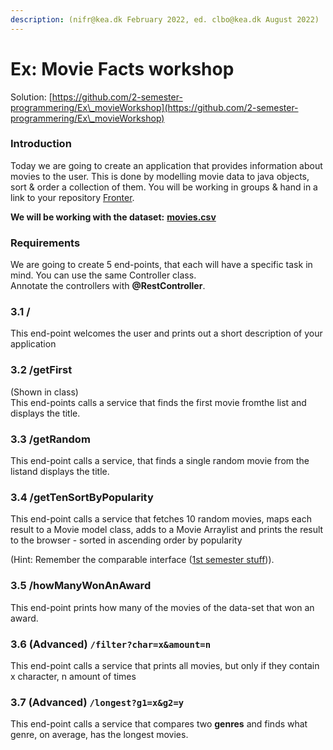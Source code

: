 ```yaml
---
description: (nifr@kea.dk February 2022, ed. clbo@kea.dk August 2022)
---
```


# Ex: Movie Facts workshop

Solution: [https://github.com/2-semester-programmering/Ex\_movieWorkshop](https://github.com/2-semester-programmering/Ex\_movieWorkshop)

### Introduction

Today we are going to create an application that provides information about movies to the user. This is done by modelling movie data to java objects, sort & order a collection of them. You will be working in groups & hand in a link to your repository [Fronter](https://kea-fronter.itslearning.com/LearningToolElement/ViewLearningToolElement.aspx?LearningToolElementId=1030179).

**We will be working with the dataset:** [**movies.csv**](https://github.com/2-semester-programmering/movie-workshop/blob/master/resources/imdb-data.csv)

### Requirements

We are going to create 5 end-points, that each will have a specific task in mind. You can use the same Controller class.\
Annotate the controllers with **@RestController**.

### 3.1 /

This end-point welcomes the user and prints out a short description of your application

### 3.2 /getFirst

(Shown in class)\
This end-points calls a service that finds the first movie fromthe list and displays the title.

### 3.3 /getRandom

This end-point calls a service, that finds a single random movie from the listand displays the title.

### 3.4 /getTenSortByPopularity

This end-point calls a service that fetches 10 random movies, maps each result to a Movie model class, adds to a Movie Arraylist and prints the result to the browser - sorted in ascending order by popularity&#x20;

(Hint: Remember the comparable interface ([1st semester stuff](https://kea-fronter.itslearning.com/Folder/processfolder.aspx?FolderID=962814))).

### 3.5 /howManyWonAnAward

This end-point prints how many of the movies of the data-set that won an award.

### 3.6 (Advanced) `/filter?char=x&amount=n`

This end-point calls a service that prints all movies, but only if they contain x character, n amount of times

### 3.7 (Advanced) `/longest?g1=x&g2=y`

This end-point calls a service that compares two **genres** and finds what genre, on average, has the longest movies.
